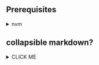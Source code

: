 

## Prerequisites

<details><summary>nvm</summary>
   <br>
   <code>Mac/Ubuntu</code>
   <p>
```bash
   curl -o- https://raw.githubusercontent.com/creationix/nvm/v0.33.0/install.sh | bash
```
   </p>
</details>


## collapsible markdown?

<details><summary>CLICK ME</summary>
<p>

<code>Mac/Ubuntu</code>
```python
print("hello world!")
```

</p>
</details>

